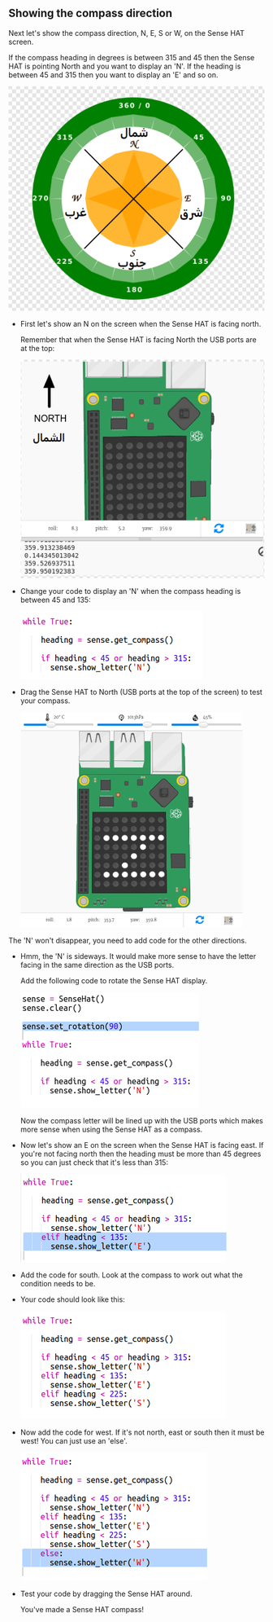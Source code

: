 ## Showing the compass direction

Next let's show the compass direction, N, E, S or W, on the Sense HAT screen.

If the compass heading in degrees is between 315 and 45 then the Sense HAT is pointing North and you want to display an 'N'. If the heading is between 45 and 315 then you want to display an 'E' and so on.

![لقطة شاشة](images/compass-quadrants.png)

+ First let's show an N on the screen when the Sense HAT is facing north.
    
    Remember that when the Sense HAT is facing North the USB ports are at the top:
    
    ![لقطة الشاشة](images/compass-north.png)

+ Change your code to display an 'N' when the compass heading is between 45 and 135:
    
    ![لقطة الشاشة](images/compass-north-code.png)

+ Drag the Sense HAT to North (USB ports at the top of the screen) to test your compass.
    
    ![لقطة الشاشة](images/compass-north-test.png)

The 'N' won't disappear, you need to add code for the other directions.

+ Hmm, the 'N' is sideways. It would make more sense to have the letter facing in the same direction as the USB ports.
    
    Add the following code to rotate the Sense HAT display.
    
    ![لقطة الشاشة](images/compass-rotate.png)
    
    Now the compass letter will be lined up with the USB ports which makes more sense when using the Sense HAT as a compass.

+ Now let's show an E on the screen when the Sense HAT is facing east. If you're not facing north then the heading must be more than 45 degrees so you can just check that it's less than 315:
    
    ![لقطة الشاشة](images/compass-east-code.png)

+ Add the code for south. Look at the compass to work out what the condition needs to be.

+ Your code should look like this:
    
    ![لقطة الشاشة](images/compass-south-code.png)

+ Now add the code for west. If it's not north, east or south then it must be west! You can just use an 'else'.
    
    ![لقطة الشاشة](images/compass-west-code.png)

+ Test your code by dragging the Sense HAT around.
    
    You've made a Sense HAT compass!